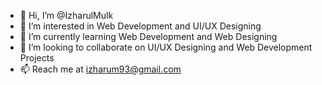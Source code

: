 - 👋 Hi, I’m @IzharulMulk
- 👀 I’m interested in Web Development and UI/UX Designing
- 🌱 I’m currently learning Web Development and Web Designing
- 💞️ I’m looking to collaborate on UI/UX Designing and Web Development Projects
- 📫 Reach me at izharum93@gmail.com

<!---
IzharulMulk/IzharulMulk is a ✨ special ✨ repository because its `README.md` (this file) appears on your GitHub profile.
You can click the Preview link to take a look at your changes.
--->
